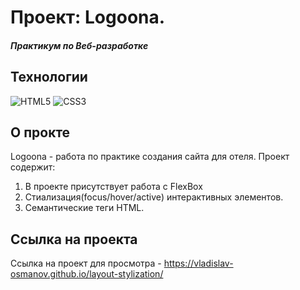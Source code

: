 # Проект: Logoona.
##### Практикум по Веб-разработке

## Технологии
![HTML5](https://img.shields.io/badge/-HTML5-e34f26?logo=html5&logoColor=white)
![CSS3](https://img.shields.io/badge/-CSS3-1572b6?logo=css3&logoColor=white)

## О прокте
Logoona - работа по практике создания сайта для отеля. Проект содержит:
1. В проекте присутствует работа с FlexBox
2. Стиализация(focus/hover/active) интерактивных элементов.
3. Cемантические теги HTML.

## Ссылка на проекта
Ссылка на проект для просмотра - https://vladislav-osmanov.github.io/layout-stylization/
